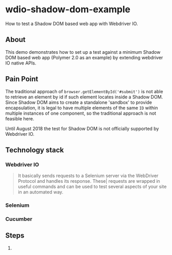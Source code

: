# wdio-shadow-dom-example
How to test a Shadow DOM based web app with Webdriver IO.

## About

This demo demonstrates how to set up a test against a minimum Shadow DOM based web app (Polymer 2.0 as an example) by extending webdriver IO native APIs.

## Pain Point

The traditional approach of `browser.getElementById('#submit')` is not able to retrieve an element by id if such element locates inside a Shadow DOM. Since Shadow DOM aims to create a standalone 'sandbox' to provide encapsulation, it is legal to have multiple elements of the same `ID` within multiple instances of one component, so the traditional approach is not feasible here.

Until August 2018 the test for Shadow DOM is not officially supported by Webdriver IO. 

## Technology stack

### Webdriver IO

> It basically sends requests to a Selenium server via the WebDriver Protocol and handles its response. These| requests are wrapped in useful commands and can be used to test several aspects of your site in an automated way.

### Selenium

### Cucumber

### 


## Steps

1. 
  
